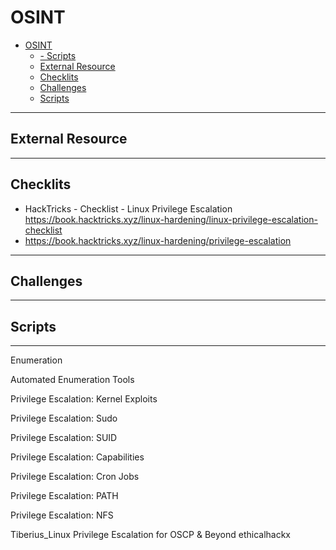 # OSINT

- [OSINT](#osint)
  - [- Scripts](#--scripts)
  - [External Resource](#external-resource)
  - [Checklits](#checklits)
  - [Challenges](#challenges)
  - [Scripts](#scripts)
---

## External Resource


---

## Checklits

- HackTricks - Checklist - Linux Privilege Escalation <https://book.hacktricks.xyz/linux-hardening/linux-privilege-escalation-checklist>
- https://book.hacktricks.xyz/linux-hardening/privilege-escalation

---

## Challenges


---

## Scripts


---


Enumeration

Automated Enumeration Tools

Privilege Escalation: Kernel Exploits

Privilege Escalation: Sudo

Privilege Escalation: SUID

Privilege Escalation: Capabilities

Privilege Escalation: Cron Jobs

Privilege Escalation: PATH

Privilege Escalation: NFS




Tiberius_Linux Privilege Escalation for OSCP & Beyond ethicalhackx

